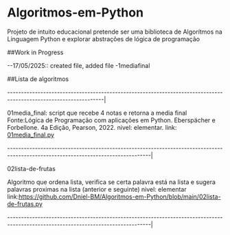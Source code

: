# Algoritmos-em-Python
Projeto de intuito educacional pretende ser uma biblioteca de Algorítmos na Linguagem Python e explorar abstrações de lógica de programação

##Work in Progress

--17/05/2025:: created file, added file -1mediafinal

##Lista de algoritmos

-----------------------------------------------------------------------------------------------------------------|

01media_final: script que recebe 4 notas e retorna a media final
Fonte:Lógica de Programação com aplicações em Python. Eberspächer e Forbellone. 4a Edição, Pearson, 2022.
nivel: elementar.
link: [01media_final.py](https://github.com/Dniel-BM/Algoritmos-em-Python/blob/main/01media_final.py)

----------------------------------------------------------------------------------------------------------------------------------|

02lista-de-frutas

Algoritmo que ordena lista, verifica se certa palavra está na lista e sugera palavras proximas na lista (anterior e seguinte)
nivel: elementar
link:https://github.com/Dniel-BM/Algoritmos-em-Python/blob/main/02lista-de-frutas.py

----------------------------------------------------------------------------------------------------------------------------------|





